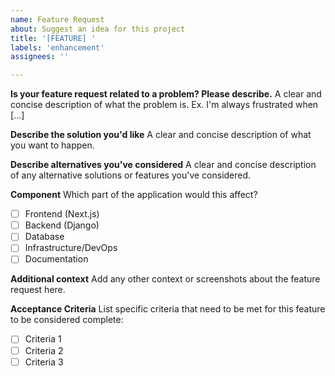 ```yaml
---
name: Feature Request
about: Suggest an idea for this project
title: '[FEATURE] '
labels: 'enhancement'
assignees: ''

---
```


**Is your feature request related to a problem? Please describe.**
A clear and concise description of what the problem is. Ex. I'm always frustrated when [...]

**Describe the solution you'd like**
A clear and concise description of what you want to happen.

**Describe alternatives you've considered**
A clear and concise description of any alternative solutions or features you've considered.

**Component**
Which part of the application would this affect?

- [ ] Frontend (Next.js)
- [ ] Backend (Django)
- [ ] Database
- [ ] Infrastructure/DevOps
- [ ] Documentation

**Additional context**
Add any other context or screenshots about the feature request here.

**Acceptance Criteria**
List specific criteria that need to be met for this feature to be considered complete:

- [ ] Criteria 1
- [ ] Criteria 2
- [ ] Criteria 3
